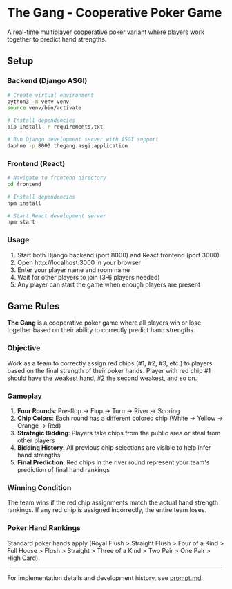 # The Gang - Cooperative Poker Game

A real-time multiplayer cooperative poker variant where players work together to predict hand strengths.

## Setup

### Backend (Django ASGI)

```bash
# Create virtual environment
python3 -m venv venv
source venv/bin/activate

# Install dependencies
pip install -r requirements.txt

# Run Django development server with ASGI support
daphne -p 8000 thegang.asgi:application
```

### Frontend (React)

```bash
# Navigate to frontend directory
cd frontend

# Install dependencies
npm install

# Start React development server
npm start
```

### Usage

1. Start both Django backend (port 8000) and React frontend (port 3000)
2. Open http://localhost:3000 in your browser
3. Enter your player name and room name
4. Wait for other players to join (3-6 players needed)
5. Any player can start the game when enough players are present

## Game Rules

**The Gang** is a cooperative poker game where all players win or lose together based on their ability to correctly predict hand strengths.

### Objective
Work as a team to correctly assign red chips (#1, #2, #3, etc.) to players based on the final strength of their poker hands. Player with red chip #1 should have the weakest hand, #2 the second weakest, and so on.

### Gameplay
1. **Four Rounds**: Pre-flop → Flop → Turn → River → Scoring
2. **Chip Colors**: Each round has a different colored chip (White → Yellow → Orange → Red)
3. **Strategic Bidding**: Players take chips from the public area or steal from other players
4. **Bidding History**: All previous chip selections are visible to help infer hand strengths
5. **Final Prediction**: Red chips in the river round represent your team's prediction of final hand rankings

### Winning Condition
The team wins if the red chip assignments match the actual hand strength rankings. If any red chip is assigned incorrectly, the entire team loses.

### Poker Hand Rankings
Standard poker hands apply (Royal Flush > Straight Flush > Four of a Kind > Full House > Flush > Straight > Three of a Kind > Two Pair > One Pair > High Card).

---

For implementation details and development history, see [prompt.md](prompt.md).